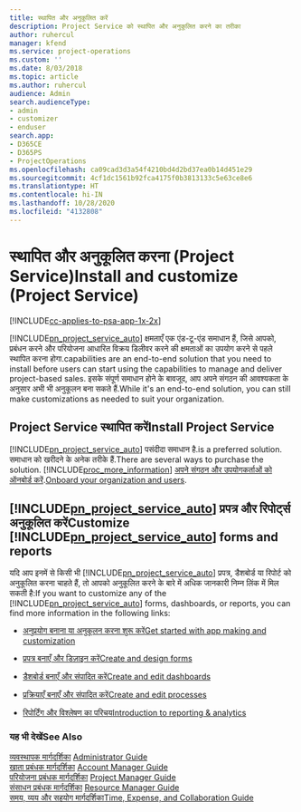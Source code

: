 ```yaml
---
title: स्थापित और अनुकूलित करें
description: Project Service को स्थापित और अनुकूलित करने का तरीका
author: ruhercul
manager: kfend
ms.service: project-operations
ms.custom: ''
ms.date: 8/03/2018
ms.topic: article
ms.author: ruhercul
audience: Admin
search.audienceType:
- admin
- customizer
- enduser
search.app:
- D365CE
- D365PS
- ProjectOperations
ms.openlocfilehash: ca09cad3d3a54f4210bd4d2bd37ea0b14d451e29
ms.sourcegitcommit: 4cf1dc1561b92fca4175f0b3813133c5e63ce8e6
ms.translationtype: HT
ms.contentlocale: hi-IN
ms.lasthandoff: 10/28/2020
ms.locfileid: "4132808"
---
```

# <a name="install-and-customize-project-service"></a><span data-ttu-id="66eb7-103">स्थापित और अनुकूलित करना (Project Service)</span><span class="sxs-lookup"><span data-stu-id="66eb7-103">Install and customize (Project Service)</span></span>

[!INCLUDE[cc-applies-to-psa-app-1x-2x](../includes/cc-applies-to-psa-app-1x-2x.md)]

[!INCLUDE[pn_project_service_auto](../includes/pn-project-service-auto.md)] <span data-ttu-id="66eb7-104">क्षमताएँ एक एंड-टू-एंड समाधान हैं, जिसे आपको, प्रबंधन करने और परियोजना आधारित विक्रय डिलीवर करने की क्षमताओं का उपयोग करने से पहले स्‍थापित करना होगा.</span><span class="sxs-lookup"><span data-stu-id="66eb7-104">capabilities are an end-to-end solution that you need to install before users can start using the capabilities to manage and deliver project-based sales.</span></span> <span data-ttu-id="66eb7-105">इसके संपूर्ण समाधान होने के बावजूद, आप अपने संगठन की आवश्यकता के अनुसार अभी भी अनुकूलन बना सकते हैं.</span><span class="sxs-lookup"><span data-stu-id="66eb7-105">While it's an end-to-end solution, you can still make customizations as needed to suit your organization.</span></span>  
<!-- TODO: I expect to find the information on how to get and install this here. Please find that and add it here. Same for Project Service.--> 
  
## <a name="install-project-service"></a><span data-ttu-id="66eb7-106">Project Service स्थापित करें</span><span class="sxs-lookup"><span data-stu-id="66eb7-106">Install Project Service</span></span>  
 [!INCLUDE[pn_project_service_auto](../includes/pn-project-service-auto.md)] <span data-ttu-id="66eb7-107">पसंदीदा समाधान है.</span><span class="sxs-lookup"><span data-stu-id="66eb7-107">is a preferred solution.</span></span> <span data-ttu-id="66eb7-108">समाधान को खरीदने के अनेक तरीके हैं.</span><span class="sxs-lookup"><span data-stu-id="66eb7-108">There are several ways to purchase the solution.</span></span> [!INCLUDE[proc_more_information](../includes/proc-more-information.md)] <span data-ttu-id="66eb7-109">[अपने संगठन और उपयोगकर्ताओं को ऑनबोर्ड करें](https://docs.microsoft.com/dynamics365/customerengagement/on-premises/admin/onboard-your-organization-and-users-to-dynamics-365-online).</span><span class="sxs-lookup"><span data-stu-id="66eb7-109">[Onboard your organization and users](https://docs.microsoft.com/dynamics365/customerengagement/on-premises/admin/onboard-your-organization-and-users-to-dynamics-365-online).</span></span>  
  
## <a name="customize-pn_project_service_auto-forms-and-reports"></a><span data-ttu-id="66eb7-110">[!INCLUDE[pn_project_service_auto](../includes/pn-project-service-auto.md)] प्रपत्र और रिपोर्ट्स अनुकूलित करें</span><span class="sxs-lookup"><span data-stu-id="66eb7-110">Customize [!INCLUDE[pn_project_service_auto](../includes/pn-project-service-auto.md)] forms and reports</span></span>  
 <span data-ttu-id="66eb7-111">यदि आप इनमें से किसी भी [!INCLUDE[pn_project_service_auto](../includes/pn-project-service-auto.md)] प्रपत्र, डैशबोर्ड या रिपोर्ट को अनुकूलित करना चाहते हैं, तो आपको अनुकूलित करने के बारे में अधिक जानकारी निम्न लिंक में मिल सकती है:</span><span class="sxs-lookup"><span data-stu-id="66eb7-111">If you want to customize any of the [!INCLUDE[pn_project_service_auto](../includes/pn-project-service-auto.md)] forms, dashboards, or reports, you can find more information in the following links:</span></span>  
  
- [<span data-ttu-id="66eb7-112">अनुप्रयोग बनाना या अनुकूलन करना शुरू करें</span><span class="sxs-lookup"><span data-stu-id="66eb7-112">Get started with app making and customization</span></span>](https://docs.microsoft.com/dynamics365/customerengagement/on-premises/customize/getting-started-customization)  
  
- [<span data-ttu-id="66eb7-113">प्रपत्र बनाएँ और डिज़ाइन करें</span><span class="sxs-lookup"><span data-stu-id="66eb7-113">Create and design forms</span></span>](https://docs.microsoft.com/dynamics365/customerengagement/on-premises/customize/create-design-forms)  
  
- [<span data-ttu-id="66eb7-114">डैशबोर्ड बनाएँ और संपादित करें</span><span class="sxs-lookup"><span data-stu-id="66eb7-114">Create and edit dashboards</span></span>](https://docs.microsoft.com/dynamics365/customerengagement/on-premises/customize/create-edit-dashboards)  
  
- [<span data-ttu-id="66eb7-115">प्रक्रियाएँ बनाएँ और संपादित करें</span><span class="sxs-lookup"><span data-stu-id="66eb7-115">Create and edit processes</span></span>](https://docs.microsoft.com/dynamics365/customerengagement/on-premises/customize/guide-staff-through-common-tasks-processes)  
  
- [<span data-ttu-id="66eb7-116">रिपोर्टिंग और विश्लेषण का परिचय</span><span class="sxs-lookup"><span data-stu-id="66eb7-116">Introduction to reporting & analytics</span></span>](https://docs.microsoft.com/dynamics365/customerengagement/on-premises/analytics/reporting-analytics-with-dynamics-365)  
  
### <a name="see-also"></a><span data-ttu-id="66eb7-117">यह भी देखें</span><span class="sxs-lookup"><span data-stu-id="66eb7-117">See Also</span></span>  
 <span data-ttu-id="66eb7-118">[व्यवस्थापक मार्गदर्शिका](../psa/admin-guide.md) </span><span class="sxs-lookup"><span data-stu-id="66eb7-118">[Administrator Guide](../psa/admin-guide.md) </span></span>  
 <span data-ttu-id="66eb7-119">[खाता प्रबंधक मार्गदर्शिका](../psa/account-manager-guide.md) </span><span class="sxs-lookup"><span data-stu-id="66eb7-119">[Account Manager Guide](../psa/account-manager-guide.md) </span></span>  
 <span data-ttu-id="66eb7-120">[परियोजना प्रबंधक मार्गदर्शिका](../psa/project-manager-guide.md) </span><span class="sxs-lookup"><span data-stu-id="66eb7-120">[Project Manager Guide](../psa/project-manager-guide.md) </span></span>  
 <span data-ttu-id="66eb7-121">[संसाधन प्रबंधक मार्गदर्शिका](../psa/resource-manager-guide.md) </span><span class="sxs-lookup"><span data-stu-id="66eb7-121">[Resource Manager Guide](../psa/resource-manager-guide.md) </span></span>  
 [<span data-ttu-id="66eb7-122">समय, व्यय और सहयोग मार्गदर्शिका</span><span class="sxs-lookup"><span data-stu-id="66eb7-122">Time, Expense, and Collaboration Guide</span></span>](../psa/time-expense-collaboration-guide.md)
